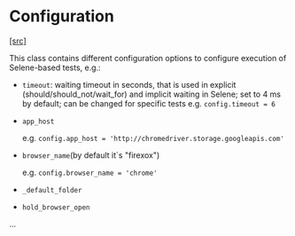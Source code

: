 # Configuration

[ [src] ](https://github.com/yashaka/selene/blob/master/selene/config.py)

This class contains different configuration options to configure execution of Selene-based tests, e.g.:

+ ```timeout```: waiting timeout in seconds, that is used in explicit (should/should_not/wait_for) and implicit waiting in Selene; set to 4 ms by default; can be changed for specific tests
    e.g. ```config.timeout = 6```

+ ```app_host```

   e.g. ```config.app_host = 'http://chromedriver.storage.googleapis.com'```

+ ```browser_name```(by default it`s "firexox")

   e.g. ```config.browser_name = 'chrome'```

+ ```_default_folder```

+ ```hold_browser_open```

...
